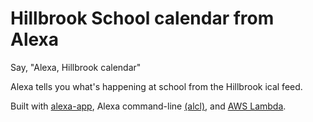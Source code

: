 # Hillbrook School calendar from Alexa

Say, "Alexa, Hillbrook calendar"

Alexa tells you what's happening at school from the Hillbrook ical feed.


Built with [alexa-app](https://github.com/matt-kruse/alexa-app), Alexa command-line [(alcl)](https://github.com/kielni/alcl), and [AWS Lambda](https://aws.amazon.com/lambda/).

